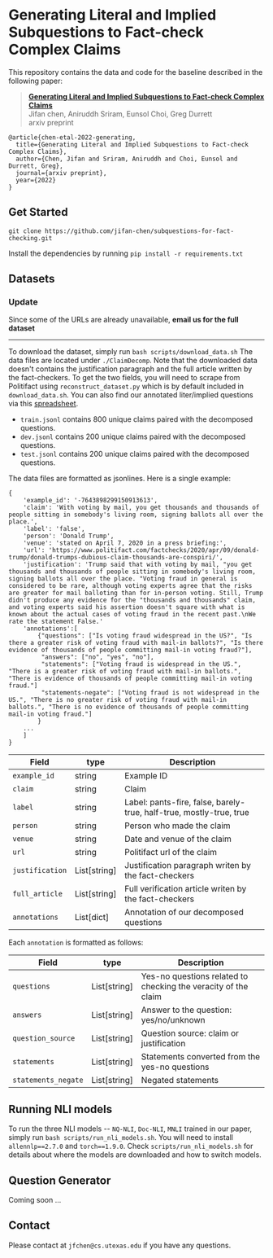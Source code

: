 # Generating Literal and Implied Subquestions to Fact-check Complex Claims

This repository contains the data and code for the baseline described in the following paper:

> [**Generating Literal and Implied Subquestions to Fact-check Complex Claims**](https://arxiv.org/pdf/2205.06938.pdf)<br/>
> Jifan chen, Aniruddh Sriram, Eunsol Choi, Greg Durrett<br/>
> arxiv preprint
```
@article{chen-etal-2022-generating,
  title={Generating Literal and Implied Subquestions to Fact-check Complex Claims},
  author={Chen, Jifan and Sriram, Aniruddh and Choi, Eunsol and Durrett, Greg},
  journal={arxiv preprint},
  year={2022}
}
```

## Get Started
`git clone https://github.com/jifan-chen/subquestions-for-fact-checking.git`

Install the dependencies by running 
`pip install -r requirements.txt`

 
## Datasets

### Update
Since some of the URLs are already unavailable, **email us for the full dataset**

---

To download the dataset, simply run `bash scripts/download_data.sh`
The data files are located under `./ClaimDecomp`. Note that the downloaded data doesn't contains the justification paragraph and the full article written by the fact-checkers. To get the two fields, you will need to scrape from Politifact using `reconstruct_dataset.py` which is by default included in `download_data.sh`. You can also find our annotated liter/implied questions via this [spreadsheet](https://docs.google.com/spreadsheets/d/1g6bmuc1D5jbLE0U9Y68MZWH_VCr6ZXfeKA2muA1uJD0/edit#gid=0).

- `train.jsonl` contains 800 unique claims paired with the decomposed questions.
- `dev.jsonl` contains 200 unique claims paired with the decomposed questions.
- `test.jsonl` contains 200 unique claims paired with the decomposed questions.

The data files are formatted as jsonlines. Here is a single example:
```
{
    'example_id': '-7643898299150913613',
    'claim': 'With voting by mail, you get thousands and thousands of people sitting in somebody's living room, signing ballots all over the place.',
    'label': 'false',
    'person': 'Donald Trump',
    'venue': 'stated on April 7, 2020 in a press briefing:',
    'url': 'https://www.politifact.com/factchecks/2020/apr/09/donald-trump/donald-trumps-dubious-claim-thousands-are-conspiri/',
    'justification': 'Trump said that with voting by mail, "you get thousands and thousands of people sitting in somebody's living room, signing ballots all over the place. "Voting fraud in general is considered to be rare, although voting experts agree that the risks are greater for mail balloting than for in-person voting. Still, Trump didn't produce any evidence for the "thousands and thousands" claim, and voting experts said his assertion doesn't square with what is known about the actual cases of voting fraud in the recent past.\nWe rate the statement False.'
    'annotations':[
        {"questions": ["Is voting fraud widespread in the US?", "Is there a greater risk of voting fraud with mail-in ballots?", "Is there evidence of thousands of people committing mail-in voting fraud?"],
         "answers": ["no", "yes", "no"],
         "statements": ["Voting fraud is widespread in the US.", "There is a greater risk of voting fraud with mail-in ballots.", "There is evidence of thousands of people committing mail-in voting fraud."]
         "statements-negate": ["Voting fraud is not widespread in the US.", "There is no greater risk of voting fraud with mail-in ballots.", "There is no evidence of thousands of people committing mail-in voting fraud."]
        }
    ...
    ]
}
```

| Field            |    type     | Description                                                                              |
|------------------|-------------|------------------------------------------------------------------------------------------|
| `example_id`     |    string  | Example ID                                                                          |
| `claim`          |    string  | Claim                                                                                    |
| `label`          |    string  | Label: pants-fire, false, barely-true, half-true, mostly-true, true                      |
| `person`         |    string  | Person who made the claim                                                                |
| `venue`          |    string  | Date and venue of the claim                                                              |
| `url`            |    string  | Politifact url of the claim                                                              |
| `justification`  |    List[string]  | Justification paragraph writen by the fact-checkers                                      |
| `full_article`   |    List[string]  | Full verification article writen by the fact-checkers                                    |
| `annotations`    |    List[dict]    | Annotation of our decomposed questions                                             |

Each `annotation` is formatted as follows:

| Field            |    type     | Description                                                                              |
|------------------|-------------|------------------------------------------------------------------------------------------|
| `questions`         |  List[string]  | Yes-no questions related to checking the veracity of the claim                   |
| `answers`           |  List[string]  | Answer to the question: yes/no/unknown                   |
| `question_source`   |  List[string]  | Question source: claim or justification
| `statements`        |  List[string]  | Statements converted from the yes-no questions                                   |
| `statements_negate` |  List[string]  | Negated statements    |

## Running NLI models
To run the three NLI models -- `NQ-NLI`, `Doc-NLI`, `MNLI` trained in our paper, simply run `bash scripts/run_nli_models.sh`. You will need to install `allennlp==2.7.0` and `torch==1.9.0`. Check `scripts/run_nli_models.sh` for details about where the models are downloaded and how to switch models. 

## Question Generator
Coming soon ...

## Contact 

Please contact at `jfchen@cs.utexas.edu` if you have any questions.
